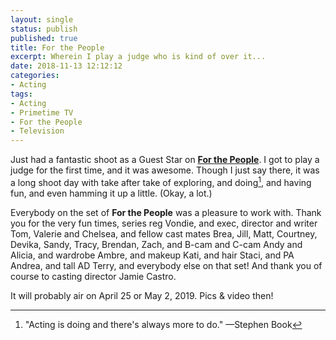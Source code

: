 ```yaml
---
layout: single
status: publish
published: true
title: For the People
excerpt: Wherein I play a judge who is kind of over it...
date: 2018-11-13 12:12:12
categories:
- Acting
tags:
- Acting
- Primetime TV
- For the People
- Television
---
```


Just had a fantastic shoot as a Guest Star on [**For the People**](https://abc.go.com/shows/for-the-people). I got to play a judge for the first time, and it was awesome. Though I just say there, it was a long shoot day with take after take of exploring, and doing[^1], and having fun, and even hamming it up a little. (Okay, a lot.)

Everybody on the set of **For the People** was a pleasure to work with. Thank you for the very fun times, series reg Vondie, and exec, director and writer Tom, Valerie and Chelsea, and fellow cast mates Brea, Jill, Matt, Courtney, Devika, Sandy, Tracy, Brendan, Zach, and B-cam and C-cam Andy and Alicia, and wardrobe Ambre, and makeup Kati, and hair Staci, and PA Andrea, and tall AD Terry, and everybody else on that set! And thank you of course to casting director Jamie Castro.

It will probably air on April 25 or May 2, 2019. Pics & video then!

[^1]: "Acting is doing and there's always more to do." —Stephen Book
